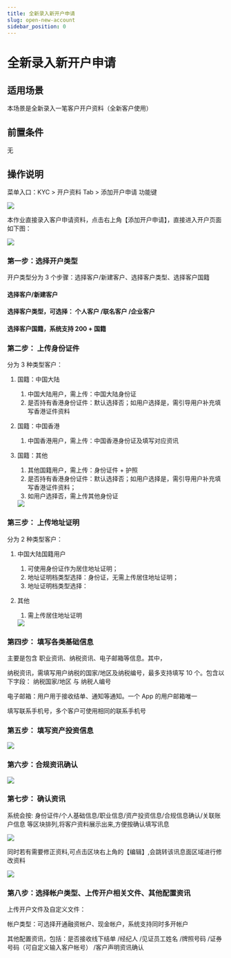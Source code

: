 ```yaml
---
title: 全新录入新开户申请
slug: open-new-account
sidebar_position: 0
---
```



# 全新录入新开户申请

## 适用场景

本场景是全新录入一笔客户开户资料（全新客户使用）

## 前置条件

无

## 操作说明

 菜单入口：KYC &gt; 开户资料 Tab &gt;  添加开户申请 功能键

<img src="/assets/CR05bBsTKofshhxvMuwc59V3nLb.png"/>

本作业直接录入客户申请资料，点击右上角【添加开户申请】，直接进入开户页面如下图：

<img src="/assets/RHLQbOznToSf2txnBtxcgCBynUd.png"/>

### 第一步：选择开户类型

开户类型分为 3 个步骤：选择客户/新建客户、选择客户类型、选择客户国籍

#### 选择客户/新建客户 

#### 选择客户类型，可选择： 个人客户 /联名客户 /企业客户

#### 选择客户国籍，系统支持 200 + 国籍

### **第二步**： 上传身份证件

分为 3 种类型客户：

1. 国籍：中国大陆 
    1. 中国大陆用户，需上传：中国大陆身份证 
    2. 是否持有香港身份证件：默认选择否；如用户选择是，需引导用户补充填写香港证件资料

2. 国籍：中国香港 
    1. 中国香港用户，需上传：中国香港身份证及填写对应资讯

3. 国籍：其他 
    1. 其他国籍用户，需上传：身份证件 + 护照 
    2. 是否持有香港身份证件：默认选择否；如用户选择是，需引导用户补充填写香港证件资料；
    3. 如用户选择否，需上传其他身份证
    <img src="/assets/WP0IbjpQgouXrSxVinWcHDkbnjf.png"/>

### **第三步**： 上传地址证明

分为 2 种类型客户：

1. 中国大陆国籍用户
    1. 可使用身份证作为居住地址证明；
    2. 地址证明档类型选择：身份证，无需上传居住地址证明；
    3. 地址证明档类型选择：

2. 其他
    1. 需上传居住地址证明
    <img src="/assets/CKOTbY3xyo6lfhx2QSLc3EYCnSb.png"/>

### **第四步**： 填写各类基础信息

主要是包含 职业资讯、纳税资讯、电子邮箱等信息。其中，

纳税资讯，需填写用户纳税的国家/地区及纳税编号，最多支持填写 10 个。包含以下字段： 纳税国家/地区  与 纳税人编号

电子邮箱：用户用于接收结单、通知等通知。一个 App 的用户邮箱唯一

填写联系手机号，多个客户可使用相同的联系手机号

### **第五步**：  填写资产投资信息

<img src="/assets/XScJb6HdyoYbCPxj5H6cvKHAnre.png"/>

### **第六步**：合规资讯确认

<img src="/assets/NIclbivdpoSTIWxIxqKcwi3Anic.png"/>

### **第七步**： 确认资讯

系统会按: 身份证件/个人基础信息/职业信息/资产投资信息/合规信息确认/关联账户信息 等区块排列,将客户资料展示出来,方便按确认填写讯息

<img src="/assets/SS8ybscAZohaPbxp1Vpc84ONnJh.png"/>

同时若有需要修正资料,可点击区块右上角的【编辑】,会跳转该讯息面区域进行修改资料

<img src="/assets/FxMibYc5Fo8wLmxB6QjcmvfMnJe.png"/>

### **第八步**：选择帐户类型、上传开户相关文件、其他配置资讯

上传开户文件及自定义文件： 

帐户类型：可选择开通融资帐户、现金帐户，系统支持同时多开帐户

其他配置资讯，包括：是否接收线下结单 /经纪人 /见证员工姓名 /牌照号码 /证券号码（可自定义输入客户帐号） /客户声明资讯确认

